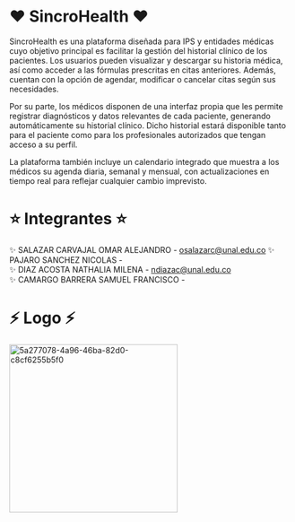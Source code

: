 #  ❤️ SincroHealth ❤️

SincroHealth es una plataforma diseñada para IPS y entidades médicas cuyo objetivo principal es facilitar la gestión del historial clínico de los pacientes. Los usuarios pueden visualizar y descargar su historia médica, así como acceder a las fórmulas prescritas en citas anteriores. Además, cuentan con la opción de agendar, modificar o cancelar citas según sus necesidades.

Por su parte, los médicos disponen de una interfaz propia que les permite registrar diagnósticos y datos relevantes de cada paciente, generando automáticamente su historial clínico. Dicho historial estará disponible tanto para el paciente como para los profesionales autorizados que tengan acceso a su perfil.

La plataforma también incluye un calendario integrado que muestra a los médicos su agenda diaria, semanal y mensual, con actualizaciones en tiempo real para reflejar cualquier cambio imprevisto.

# ⭐ Integrantes ⭐
✨ SALAZAR CARVAJAL OMAR ALEJANDRO - osalazarc@unal.edu.co
✨ PAJARO SANCHEZ NICOLAS -  
✨ DIAZ ACOSTA NATHALIA MILENA - ndiazac@unal.edu.co  
✨ CAMARGO BARRERA SAMUEL FRANCISCO -  

# ⚡ Logo ⚡
<a href="https://ibb.co/JWtLFswv">
  <img src="https://i.ibb.co/JWtLFswv/5a277078-4a96-46ba-82d0-c8cf6255b5f0.png" 
       alt="5a277078-4a96-46ba-82d0-c8cf6255b5f0" 
       width="300" height="300">
</a>

